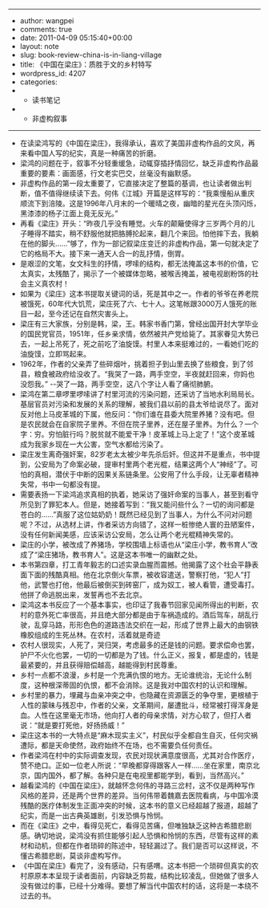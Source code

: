 - ---
- author: wangpei
- comments: true
- date: 2011-04-09 05:15:40+00:00
- layout: note
- slug: book-review-china-is-in-liang-village
- title: 《中国在梁庄》：质胜于文的乡村特写
- wordpress_id: 4207
- categories:
- - 读书笔记
- - 非虚构叙事
- ---
- 在读梁鸿写的《中国在梁庄》，我得承认，喜欢了美国非虚构作品的文风，再来看中国人写的纪实，真是一种痛苦的折磨。
- 梁鸿的问题在于，叙事不分轻重缓急，动辄穿插抒情回忆，缺乏非虚构作品最重要的要素：画面感，行文老实巴交，丝毫没有幽默感。
- 非虚构作品的第一段太重要了，它直接决定了整篇的基调，也让读者做出判断，值不值得继续读下去。何伟《江城》开篇是这样写的：“我乘慢船从重庆顺流下到涪陵。这是1996年八月末的一个暖晴之夜，幽暗的星光在头顶闪烁，黑漆漆的杨子江面上竟无反光。”
- 再看《梁庄》开头：“昨夜几乎没有睡觉。火车的颠簸使得才三岁两个月的儿子睡得不踏实，稍不舒服他就把胳膊抡起来，翻几个来回。怕他摔下去，我躺在他的脚头……”够了，作为一部记叙梁庄变迁的非虚构作品，第一句就决定了它的格局不大。接下来一通天人合一的乱抒情，倒胃。
- 是艰涩的文笔，女文科生的抒情，啰嗦的结构，都无法掩盖这本书的价值，它太真实，太残酷了，揭示了一个被媒体忽略，被喉舌掩盖，被电视剧粉饰的社会主义真农村！
- 如果为《梁庄》这本书提取关键词的话，死是其中之一。作者的爷爷在养老院被饿死，60年代大饥荒，梁庄死了六、七十人。这笔帐跟3000万人饿死的账目一起，至今还记在自然灾害头上。
- 梁庄有三大家族，分别是韩，梁，王。韩家书香门第，曾经出国开封大学毕业的国民党官员，1951年，任乡亲求情，依然被共产党给毙了。其家眷见大势已去，一起上吊死了，死之前吃了油旋馍。村里人本来挺难过的，一看她们吃的油旋馍，立即骂起来。
- 1962年，作者的父亲弄了些碎烟叶，挑着担子到山里去换了些粮食，到了邻县，粮食被政府给没收了。“我哭了一路，两手空空，半夜就赶回来，你妈也没怨我。” --哭了一路，两手空空，这八个字让人看了痛彻肺腑。
- 梁鸿在第二章啰里啰嗦讲了村里河流的污染问题，还采访了当地水利局局长。基层官员对污染和发展的关系的理解，被我们县以前的县太爷给说尽了。面对反对他上马皮革城的下属，他反问：“你们谁在县委大院里养猪？没有吧。但是农民就会在自家院子里养。不但在院子里养，还在屋子里养。为什么？一个字：穷。穷怕脏行吗？脱贫就不能爱干净！皮革城上马上定了！”这个皮革城成为我家乡现在一大公害，空气水都给污染了。
- 梁庄发生离奇强奸案，82岁老太太被少年先杀后奸。但这并不是重点，书中提到，公安局为了命案必破，提审村里两个老光棍，结果这两个人“神经”了。可怕的真相，潜伏于中断的因果关系链条里。公安用了什么手段，让无辜者精神失常，书中一句都没有提。
- 需要表扬一下梁鸿追求真相的执着，她采访了强奸命案的当事人，甚至到看守所见到了罪犯本人。但是，她接着写到：“我又能问些什么？一切的询问都是苍白的……”真服了这位姑奶奶！既然已经见到了当事人，为什么不问对问题呢？不过，从选材上讲，作者采访方向错了，这样一桩惨绝人寰的丑陋案件，没有任何新闻美感，应该采访公安局，怎么让两个老光棍精神失常的。
- 梁庄的小学，被改成了养猪场，学校围墙上标语也从“梁庄小学，教书育人”改成了“梁庄猪场，教书育人”。这是这本书唯一的幽默之处。
- 本书第四章，打工青年毅志的口述实录血腥而震撼。他揭露了这个社会平静表面下面的残酷真相。他在北京倒火车票，被收容遣送，警察打他，“犯人”打他，武警也打他，他最后被倒买到砖窑厂，成为奴工，被人看管，遭受毒打。他拼了命逃脱出来，发誓再也不去北京。
- 梁鸿这本书反应了一个基本事实，也印证了我春节回家见闻所得出的判断，农村的意外死亡率很高，并且绝大部分都是由于车祸造成的。酒后驾车，胡乱行驶，乱穿马路，形形色色的道路违法交织在一起，形成了世界上最大的由钢铁橡胶组成的生死丛林。在农村，活着就是奇迹
- 农村人很现实，人死了，哭归哭，考虑最多的还是钱的问题。要求偿命也罢，护尸不火化也罢，一切的一切都是为了钱。什么正义，报复，都是虚的，钱是最紧要的，并且获得赔偿越高，越能得到村民尊重。
- 乡村一点都不浪漫，乡村是一个充满仇恨的地方。无论谁统治，无论什么制度，这种根深蒂固的仇恨，都不会消除。这是我对中国农村的认识和理解。
- 乡村里的暴力，埋藏与血亲冲突之中，也隐藏在资源匮乏的争夺里，更根植于人性的蒙昧与残忍中，作者的父亲，文革期间，屡遭批斗，经常被打得浑身是血。人性在这里毫无市场，他向打人者的母亲求情，对方心软了，但打人者说：“就是要打死他，好扬扬威！”
- 梁庄这本书的一大特点是“麻木现实主义”，村民似乎全都自生自灭，任何灾祸遭际，都是天命使然，政府始终不在场，也不需要负任何责任。
- 作者梁鸿在村中的实际调查发现，农民对现状满意度很高，尤其对合作医疗，赞不绝口。正如一位老人所说：“早晚都穿得跟客人一样……坐在家里，南京北京，国内国外，都了解。各种只是在电视里都能学到，看到，当然高兴。”
- 越看梁鸿的《中国在梁庄》，就越怀念何伟的寻路三岔村，这不仅是两种写作风格的差异，还是两个世界的差异。当何伟带着魏嘉去医院看病，与中国冷漠残酷的医疗体制发生正面冲突的时候，这本书的意义已经超越了报道，超越了纪实，而是一出古典英雄剧，引发恐惧与怜悯。
- 而在《梁庄》之中，看得见死亡，看得见苦痛，但唯独缺乏这种古希腊悲剧感。确切地说，梁鸿没有抓住能够引起人恐惧和怜悯的东西，尽管有这样的素材和动机，但都在作者琐碎的陈述中，轻轻漏过了。我们是否可以这样说，不懂古希腊悲剧，莫谈非虚构写作。
- 《中国在梁庄》看完了，没有感动，只有感喟。这本书把一个琐碎但真实的农村原原本本呈现于读者面前，内容缺乏剪裁，结构比较凌乱，但她做了很多人没有做过的事，已经十分难得。要想了解当代中国农村的话，这将是一本绕不过去的书。
